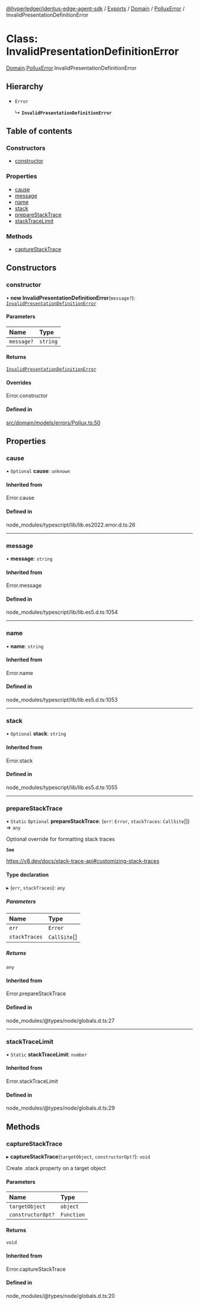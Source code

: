 [@hyperledger/identus-edge-agent-sdk](../README.md) / [Exports](../modules.md) / [Domain](../modules/Domain.md) / [PolluxError](../modules/Domain.PolluxError.md) / InvalidPresentationDefinitionError

# Class: InvalidPresentationDefinitionError

[Domain](../modules/Domain.md).[PolluxError](../modules/Domain.PolluxError.md).InvalidPresentationDefinitionError

## Hierarchy

- `Error`

  ↳ **`InvalidPresentationDefinitionError`**

## Table of contents

### Constructors

- [constructor](Domain.PolluxError.InvalidPresentationDefinitionError.md#constructor)

### Properties

- [cause](Domain.PolluxError.InvalidPresentationDefinitionError.md#cause)
- [message](Domain.PolluxError.InvalidPresentationDefinitionError.md#message)
- [name](Domain.PolluxError.InvalidPresentationDefinitionError.md#name)
- [stack](Domain.PolluxError.InvalidPresentationDefinitionError.md#stack)
- [prepareStackTrace](Domain.PolluxError.InvalidPresentationDefinitionError.md#preparestacktrace)
- [stackTraceLimit](Domain.PolluxError.InvalidPresentationDefinitionError.md#stacktracelimit)

### Methods

- [captureStackTrace](Domain.PolluxError.InvalidPresentationDefinitionError.md#capturestacktrace)

## Constructors

### constructor

• **new InvalidPresentationDefinitionError**(`message?`): [`InvalidPresentationDefinitionError`](Domain.PolluxError.InvalidPresentationDefinitionError.md)

#### Parameters

| Name | Type |
| :------ | :------ |
| `message?` | `string` |

#### Returns

[`InvalidPresentationDefinitionError`](Domain.PolluxError.InvalidPresentationDefinitionError.md)

#### Overrides

Error.constructor

#### Defined in

[src/domain/models/errors/Pollux.ts:50](https://github.com/hyperledger/identus-edge-agent-sdk-ts/blob/8455e548651bea11f474591a89d22007cfe2962c/src/domain/models/errors/Pollux.ts#L50)

## Properties

### cause

• `Optional` **cause**: `unknown`

#### Inherited from

Error.cause

#### Defined in

node_modules/typescript/lib/lib.es2022.error.d.ts:26

___

### message

• **message**: `string`

#### Inherited from

Error.message

#### Defined in

node_modules/typescript/lib/lib.es5.d.ts:1054

___

### name

• **name**: `string`

#### Inherited from

Error.name

#### Defined in

node_modules/typescript/lib/lib.es5.d.ts:1053

___

### stack

• `Optional` **stack**: `string`

#### Inherited from

Error.stack

#### Defined in

node_modules/typescript/lib/lib.es5.d.ts:1055

___

### prepareStackTrace

▪ `Static` `Optional` **prepareStackTrace**: (`err`: `Error`, `stackTraces`: `CallSite`[]) => `any`

Optional override for formatting stack traces

**`See`**

https://v8.dev/docs/stack-trace-api#customizing-stack-traces

#### Type declaration

▸ (`err`, `stackTraces`): `any`

##### Parameters

| Name | Type |
| :------ | :------ |
| `err` | `Error` |
| `stackTraces` | `CallSite`[] |

##### Returns

`any`

#### Inherited from

Error.prepareStackTrace

#### Defined in

node_modules/@types/node/globals.d.ts:27

___

### stackTraceLimit

▪ `Static` **stackTraceLimit**: `number`

#### Inherited from

Error.stackTraceLimit

#### Defined in

node_modules/@types/node/globals.d.ts:29

## Methods

### captureStackTrace

▸ **captureStackTrace**(`targetObject`, `constructorOpt?`): `void`

Create .stack property on a target object

#### Parameters

| Name | Type |
| :------ | :------ |
| `targetObject` | `object` |
| `constructorOpt?` | `Function` |

#### Returns

`void`

#### Inherited from

Error.captureStackTrace

#### Defined in

node_modules/@types/node/globals.d.ts:20
